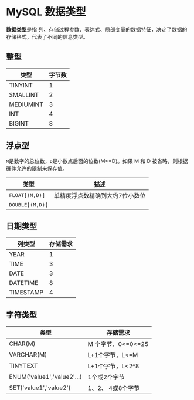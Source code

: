 # MySQL 数据类型

**数据类型**是指 列、存储过程参数、表达式、局部变量的数据特征，决定了数据的存储格式，代表了不同的信息类型。

## 整型

类型 | 字节数
--- | ----
TINYINT | 1
SMALLINT | 2
MEDIUMINT | 3
INT | 4
BIGINT | 8

## 浮点型

`M`是数字的总位数，`D`是小数点后面的位数(M>=D)。如果 M 和 D 被省略，则根据硬件允许的限制来保存值。

类型 | 描述
---- | ----
`FLOAT[(M,D)]` | 单精度浮点数精确到大约7位小数位
`DOUBLE[(M,D)]` | 

## 日期类型

列类型 | 存储需求
---- | ----
YEAR | 1
TIME | 3
DATE | 3
DATETIME | 8
TIMESTAMP | 4

## 字符类型

类型 | 存储需求
----- | -----
CHAR(M) | M 个字节，0<=0<=25
VARCHAR(M) | L+1个字节，L<=M
TINYTEXT | L+1个字节，L<2^8
ENUM('value1','value2'...)|1个或2个字节
SET('value1','value2') | 1、2、 4或8个字节